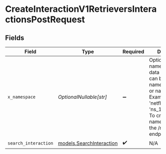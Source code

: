 # CreateInteractionV1RetrieversInteractionsPostRequest


## Fields

| Field                                                                                                                                                                                 | Type                                                                                                                                                                                  | Required                                                                                                                                                                              | Description                                                                                                                                                                           |
| ------------------------------------------------------------------------------------------------------------------------------------------------------------------------------------- | ------------------------------------------------------------------------------------------------------------------------------------------------------------------------------------- | ------------------------------------------------------------------------------------------------------------------------------------------------------------------------------------- | ------------------------------------------------------------------------------------------------------------------------------------------------------------------------------------- |
| `x_namespace`                                                                                                                                                                         | *OptionalNullable[str]*                                                                                                                                                               | :heavy_minus_sign:                                                                                                                                                                    | Optional namespace for data isolation. This can be a namespace name or namespace ID. Example: 'netflix_prod' or 'ns_1234567890'. To create a namespace, use the /namespaces endpoint. |
| `search_interaction`                                                                                                                                                                  | [models.SearchInteraction](../models/searchinteraction.md)                                                                                                                            | :heavy_check_mark:                                                                                                                                                                    | N/A                                                                                                                                                                                   |